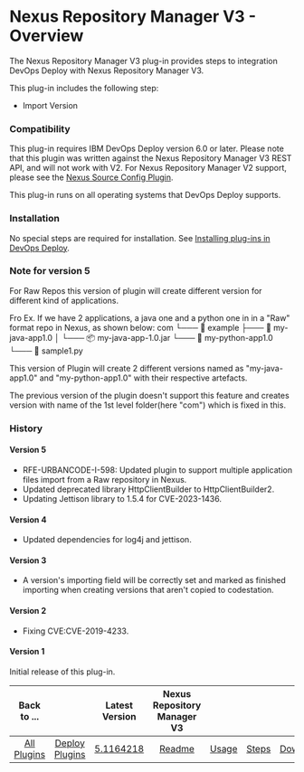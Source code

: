 
# Nexus Repository Manager V3 - Overview

The Nexus Repository Manager V3 plug-in provides steps to integration DevOps Deploy with Nexus Repository Manager V3.

This plug-in includes the following step:

* Import Version

### Compatibility

This plug-in requires IBM DevOps Deploy version 6.0 or later. Please note that this plugin was written against the Nexus Repository Manager V3 REST API, and will not work with V2. For Nexus Repository Manager V2 support, please see the [Nexus Source Config Plugin](https://urbancode.github.io/IBM-UCx-PLUGIN-DOCS/UCD/nexus-source-config/).

This plug-in runs on all operating systems that DevOps Deploy supports.

### Installation

No special steps are required for installation. See [Installing plug-ins in DevOps Deploy](https://community.ibm.com/community/user/wasdevops/blogs/laurel-dickson-bull1/2022/06/13/install-plugins "Installing plug-ins in DevOps Deploy").

### Note for version 5
For Raw Repos this version of plugin will create different version for different kind of applications.


Fro Ex. If we have 2 applications, a java one and a python one in in a "Raw" format repo in Nexus, as shown below:
com
└─── 🌟 example
     ├─── 🚀 my-java-app1.0
     │    └─── 📦 my-java-app-1.0.jar
     └─── 🐍 my-python-app1.0
          └─── 📝 sample1.py



This version of Plugin will create 2 different versions named as "my-java-app1.0" and "my-python-app1.0" with their respective artefacts. 

The previous version of the plugin doesn't support this feature and creates version with name of the 1st level folder(here "com") which is fixed in this.


### History

#### Version 5

* RFE-URBANCODE-I-598: Updated plugin to support multiple application files import from a Raw   repository in Nexus.
* Updated deprecated library HttpClientBuilder to HttpClientBuilder2.
* Updating Jettison library to 1.5.4 for CVE-2023-1436.

#### Version 4

* Updated dependencies for log4j and jettison.

#### Version 3

* A version's importing field will be correctly set and marked as finished importing when creating versions that aren't copied to codestation.


#### Version 2

* Fixing CVE:CVE-2019-4233.

#### Version 1

Initial release of this plug-in.


|Back to ...||Latest Version|Nexus Repository Manager V3 ||||
| :---: | :---: | :---: | :---: | :---: | :---: | :---: |
|[All Plugins](../../index.md)|[Deploy Plugins](../README.md)|[5.1164218](https://raw.githubusercontent.com/UrbanCode/IBM-UCD-PLUGINS/main/files/sourceconfig-nexus-v3/ucd-sourceconfig-nexus-v3-5.1164218.zip)|[Readme](README.md)|[Usage](usage.md)|[Steps](steps.md)|[Downloads](downloads.md)|
